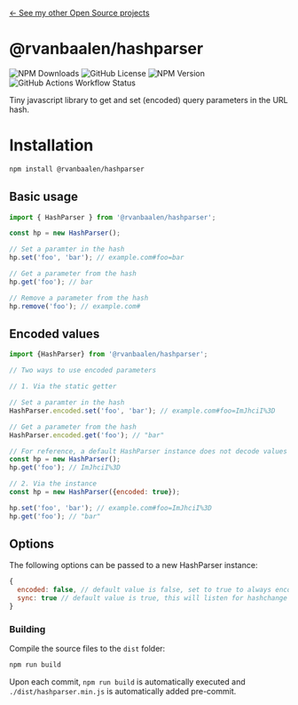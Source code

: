 [&larr; See my other Open Source projects](https://robinvanbaalen.nl)

# @rvanbaalen/hashparser
![NPM Downloads](https://img.shields.io/npm/d18m/%40rvanbaalen%2Fhashparser)
![GitHub License](https://img.shields.io/github/license/rvanbaalen/hashparser)
![NPM Version](https://img.shields.io/npm/v/%40rvanbaalen%2Fhashparser)
![GitHub Actions Workflow Status](https://img.shields.io/github/actions/workflow/status/rvanbaalen/hashparser/npm-run-tests.yml?label=run%20tests)

Tiny javascript library to get and set (encoded) query parameters in the URL hash.

# Installation

```bash
npm install @rvanbaalen/hashparser
```

## Basic usage

```js
import { HashParser } from '@rvanbaalen/hashparser';

const hp = new HashParser();

// Set a paramter in the hash
hp.set('foo', 'bar'); // example.com#foo=bar

// Get a parameter from the hash
hp.get('foo'); // bar

// Remove a parameter from the hash
hp.remove('foo'); // example.com#

```

## Encoded values

```js
import {HashParser} from '@rvanbaalen/hashparser';

// Two ways to use encoded parameters

// 1. Via the static getter

// Set a paramter in the hash
HashParser.encoded.set('foo', 'bar'); // example.com#foo=ImJhciI%3D

// Get a parameter from the hash
HashParser.encoded.get('foo'); // "bar"

// For reference, a default HashParser instance does not decode values
const hp = new HashParser();
hp.get('foo'); // ImJhciI%3D

// 2. Via the instance
const hp = new HashParser({encoded: true});

hp.set('foo', 'bar'); // example.com#foo=ImJhciI%3D
hp.get('foo'); // "bar"
```

## Options

The following options can be passed to a new HashParser instance:

```js
{
  encoded: false, // default value is false, set to true to always encode values
  sync: true // default value is true, this will listen for hashchange events on the window object and update the internal dataset.
}
```

### Building

Compile the source files to the `dist` folder:

```bash
npm run build
```

Upon each commit, `npm run build` is automatically 
executed and `./dist/hashparser.min.js` is automatically added pre-commit.
